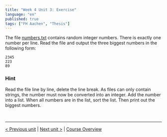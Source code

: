 ```yaml
---
title: "Week 4 Unit 3: Exercise"
language: "en"
published: true
tags: ["FH Aachen", "Thesis"]
---
```


The file [numbers.txt](numbers.txt) contains random integer numbers. There is exactly one number per line. Read the file and output the three biggest numbers in the following form:

```
2345
223
89
```

### Hint

Read the file line by line, delete the line break. As files can only contain strings, the number must now be converted into an integer. Add the number into a list. When all numbers are in the list, sort the list. Then print out the biggest numbers.

<br>

---

[< Previous unit](/teaching/python-mooc/week4_unit4_writing_data) | [Next unit >](/teaching/python-mooc/week4_unit3_selftest) |
[Course Overview](/teaching/python-mooc)